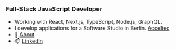 ### Full-Stack JavaScript Developer

- Working with React, Next.js, TypeScript, Node.js, GraphQL.
- I develop applications for a Software Studio in Berlin. [Acceltec](https://www.acceltec.de/)
- 💬 [About](https://pedrofuenmayor.com)
- 📫 [Linkedin](https://www.linkedin.com/in/pedro-fuenmayor-a96a9715)

<!--
**Pedropfuenmayor/Pedropfuenmayor** is a ✨ _special_ ✨ repository because its `README.md` (this file) appears on your GitHub profile.

-->
